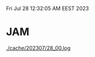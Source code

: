 Fri Jul 28 12:32:05 AM EEST 2023
# JAM
<a href='./cache/202307/28_00.log'>./cache/202307/28_00.log</a>
